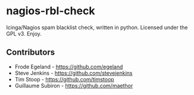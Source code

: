 nagios-rbl-check
================

Icinga/Nagios spam blacklist check, written in python.
Licensed under the GPL v3. Enjoy.

Contributors
------------
* Frode Egeland - https://github.com/egeland
* Steve Jenkins - https://github.com/stevejenkins
* Tim Stoop - https://github.com/timstoop
* Guillaume Subiron - https://github.com/maethor

